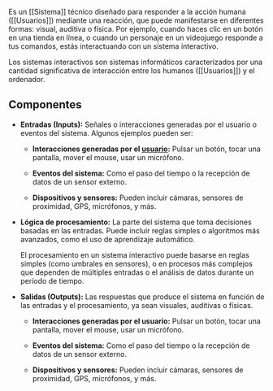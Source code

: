 Es un [[Sistema]] técnico diseñado para responder a la acción humana ([[Usuarios]]) mediante una reacción, que puede manifestarse en diferentes formas: visual, auditiva o física. Por ejemplo, cuando haces clic en un botón en una tienda en línea, o cuando un personaje en un videojuego responde a tus comandos, estás interactuando con un sistema interactivo.


Los sistemas interactivos son sistemas informáticos caracterizados por una cantidad significativa de interacción entre los humanos ([[Usuarios]]) y el ordenador.

## Componentes

- **Entradas (Inputs):**
  Señales o interacciones generadas por el usuario o eventos del sistema. Algunos ejemplos pueden ser: 

	-  **Interacciones generadas por el [usuario](Usuarios.md):** Pulsar un botón, tocar una pantalla, mover el mouse, usar un micrófono.
	
	- **Eventos del sistema:** Como el paso del tiempo o la recepción de datos de un sensor externo.
	
	- **Dispositivos y sensores:** Pueden incluir cámaras, sensores de proximidad, GPS, micrófonos, y más.


- **Lógica de procesamiento:**
  La parte del sistema que toma decisiones basadas en las entradas. Puede incluir reglas simples o algoritmos más avanzados, como el uso de aprendizaje automático.
  
  El procesamiento en un sistema interactivo puede basarse en reglas simples (como umbrales en sensores), o en procesos más complejos que dependen de múltiples entradas o el análisis de datos durante un período de tiempo.


- **Salidas (Outputs):**
  Las respuestas que produce el sistema en función de las entradas y el procesamiento, ya sean visuales, auditivas o físicas.
  
	- **Interacciones generadas por el usuario:** Pulsar un botón, tocar una pantalla, mover el mouse, usar un micrófono.
	
	- **Eventos del sistema:** Como el paso del tiempo o la recepción de datos de un sensor externo.
	
	- **Dispositivos y sensores:** Pueden incluir cámaras, sensores de proximidad, GPS, micrófonos, y más.